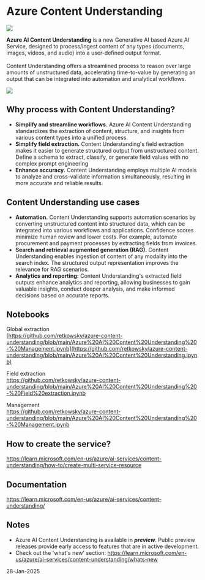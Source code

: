 # Azure Content Understanding

<img src="https://cdn.windowsreport.com/wp-content/uploads/2024/11/400-million-2024-11-19T184237.200-700x467.jpg">

**Azure AI Content Understanding** is a new Generative AI based Azure AI Service, designed to process/ingest content of any types (documents, images, videos, and audio) into a user-defined output format.<br><br>
Content Understanding offers a streamlined process to reason over large amounts of unstructured data, accelerating time-to-value by generating an output that can be integrated into automation and analytical workflows.<br>

<img src="https://learn.microsoft.com/en-us/azure/ai-services/content-understanding/media/overview/overview-flow.png">

## Why process with Content Understanding?
- **Simplify and streamline workflows.** Azure AI Content Understanding standardizes the extraction of content, structure, and insights from various content types into a unified process.
- **Simplify field extraction.** Content Understanding's field extraction makes it easier to generate structured output from unstructured content. Define a schema to extract, classify, or generate field values with no complex prompt engineering
- **Enhance accuracy.** Content Understanding employs multiple AI models to analyze and cross-validate information simultaneously, resulting in more accurate and reliable results.

## Content Understanding use cases
- **Automation.** Content Understanding supports automation scenarios by converting unstructured content into structured data, which can be integrated into various workflows and applications. Confidence scores minimize human review and lower costs. For example, automate procurement and payment processes by extracting fields from invoices.
- **Search and retrieval augmented generation (RAG).** Content Understanding enables ingestion of content of any modality into the search index. The structured output representation improves the relevance for RAG scenarios.
- **Analytics and reporting:** Content Understanding's extracted field outputs enhance analytics and reporting, allowing businesses to gain valuable insights, conduct deeper analysis, and make informed decisions based on accurate reports.

## Notebooks

Global extraction<br>
[https://github.com/retkowsky/azure-content-understanding/blob/main/Azure%20AI%20Content%20Understanding%20-%20Management.ipynb](https://github.com/retkowsky/azure-content-understanding/blob/main/Azure%20AI%20Content%20Understanding.ipynb)

Field extraction<br>
https://github.com/retkowsky/azure-content-understanding/blob/main/Azure%20AI%20Content%20Understanding%20-%20Field%20extraction.ipynb

Management<br>
https://github.com/retkowsky/azure-content-understanding/blob/main/Azure%20AI%20Content%20Understanding%20-%20Management.ipynb

## How to create the service?
https://learn.microsoft.com/en-us/azure/ai-services/content-understanding/how-to/create-multi-service-resource

## Documentation
https://learn.microsoft.com/en-us/azure/ai-services/content-understanding/

## Notes
- Azure AI Content Understanding is available in ***preview***. Public preview releases provide early access to features that are in active development.
- Check out the 'what's new' section: https://learn.microsoft.com/en-us/azure/ai-services/content-understanding/whats-new

28-Jan-2025
